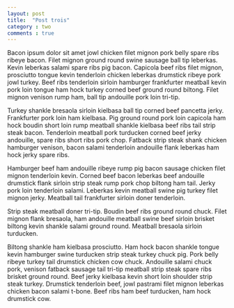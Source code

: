 ```yaml
---
layout: post
title:  "Post trois"
category : two
comments : true
---
```


Bacon ipsum dolor sit amet jowl chicken filet mignon pork belly spare ribs ribeye bacon. Filet mignon ground round swine sausage ball tip leberkas. Kevin leberkas salami spare ribs pig bacon. Capicola beef ribs filet mignon, prosciutto tongue kevin tenderloin chicken leberkas drumstick ribeye pork jowl turkey. Beef ribs tenderloin sirloin hamburger frankfurter meatball kevin pork loin tongue ham hock turkey corned beef ground round biltong. Filet mignon venison rump ham, ball tip andouille pork loin tri-tip.

Turkey shankle bresaola sirloin kielbasa ball tip corned beef pancetta jerky. Frankfurter pork loin ham kielbasa. Pig ground round pork loin capicola ham hock boudin short loin rump meatball shankle kielbasa beef ribs tail strip steak bacon. Tenderloin meatball pork turducken corned beef jerky andouille, spare ribs short ribs pork chop. Fatback strip steak shank chicken hamburger venison, bacon salami tenderloin andouille flank leberkas ham hock jerky spare ribs.

Hamburger beef ham andouille ribeye rump pig bacon sausage chicken filet mignon tenderloin kevin. Corned beef bacon leberkas beef andouille drumstick flank sirloin strip steak rump pork chop biltong ham tail. Jerky pork loin tenderloin salami. Leberkas kevin meatball swine pig turkey filet mignon jerky. Meatball tail frankfurter sirloin doner tenderloin.

Strip steak meatball doner tri-tip. Boudin beef ribs ground round chuck. Filet mignon flank bresaola, ham andouille meatball swine beef sirloin brisket biltong kevin shankle salami ground round. Meatball bresaola sirloin turducken.

Biltong shankle ham kielbasa prosciutto. Ham hock bacon shankle tongue kevin hamburger swine turducken strip steak turkey chuck pig. Pork belly ribeye turkey tail drumstick chicken cow chuck. Andouille salami chuck pork, venison fatback sausage tail tri-tip meatball strip steak spare ribs brisket ground round. Beef jerky kielbasa kevin short loin shoulder strip steak turkey. Drumstick tenderloin beef, jowl pastrami filet mignon leberkas chicken bacon salami t-bone. Beef ribs ham beef turducken, ham hock drumstick cow.